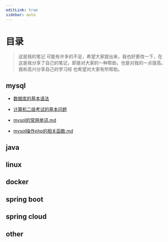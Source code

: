 ```yaml
---
editLink: true
sidebar: auto
---
```


# 目录
>  	这是我的笔记 
>	可能有许多的不足，希望大家提出来，我也好更改一下，在这是我分享了自己的笔记，即是对大家的一种帮助，也是对我的一点提高。我和高兴分享自己的学习经
>    也希望对大家有所帮助。
>

## mysql


- [数据库的基本语法](mysql/数据库的基本语法.md)

- [计算机二级考试的基本问题](mysql/计算机二级考试的基本问题.md)

- [mysql的常用单词.md](mysql/mysql的常用单词.md)

- [mysql操作php的相关函数.md](mysql/mysql操作php的相关函数.md)


## java

## linux

## docker


## spring boot 

## spring cloud

## other

